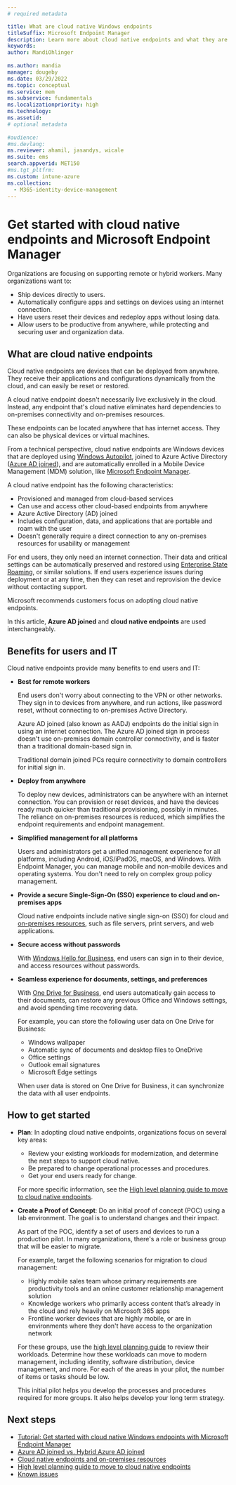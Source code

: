 ```yaml
---
# required metadata

title: What are cloud native Windows endpoints 
titleSuffix: Microsoft Endpoint Manager
description: Learn more about cloud native endpoints and what they are. See a list of benefits, and the impact on end users and IT administrators. Cloud native endpoints help with remote workers and hybrid workers.
keywords:
author: MandiOhlinger
  
ms.author: mandia
manager: dougeby
ms.date: 03/29/2022
ms.topic: conceptual
ms.service: mem
ms.subservice: fundamentals
ms.localizationpriority: high
ms.technology:
ms.assetid: 
# optional metadata
 
#audience:
#ms.devlang:
ms.reviewer: ahamil, jasandys, wicale
ms.suite: ems
search.appverid: MET150
#ms.tgt_pltfrm:
ms.custom: intune-azure
ms.collection:
  - M365-identity-device-management
---
```


# Get started with cloud native endpoints and Microsoft Endpoint Manager

Organizations are focusing on supporting remote or hybrid workers. Many organizations want to:

- Ship devices directly to users.
- Automatically configure apps and settings on devices using an internet connection.
- Have users reset their devices and redeploy apps without losing data.
- Allow users to be productive from anywhere, while protecting and securing user and organization data.

## What are cloud native endpoints

Cloud native endpoints are devices that can be deployed from anywhere. They receive their applications and configurations dynamically from the cloud, and can easily be reset or restored.

A cloud native endpoint doesn't necessarily live exclusively in the cloud. Instead, any endpoint that's cloud native eliminates hard dependencies to on-premises connectivity and on-premises resources.

These endpoints can be located anywhere that has internet access. They can also be physical devices or virtual machines.

From a technical perspective, cloud native endpoints are Windows devices that are deployed using [Windows Autopilot](/mem/autopilot/windows-autopilot), joined to Azure Active Directory ([Azure AD joined](/azure/active-directory/devices/concept-azure-ad-join)), and are automatically enrolled in a Mobile Device Management (MDM) solution, like [Microsoft Endpoint Manager](/mem/endpoint-manager-overview).

A cloud native endpoint has the following characteristics:

- Provisioned and managed from cloud-based services
- Can use and access other cloud-based endpoints from anywhere
- Azure Active Directory (AD) joined
- Includes configuration, data, and applications that are portable and roam with the user
- Doesn't generally require a direct connection to any on-premises resources for usability or management

For end users, they only need an internet connection. Their data and critical settings can be automatically preserved and restored using [Enterprise State Roaming](/azure/active-directory/devices/enterprise-state-roaming-faqs), or similar solutions. If end users experience issues during deployment or at any time, then they can reset and reprovision the device without contacting support.

Microsoft recommends customers focus on adopting cloud native endpoints.

In this article, **Azure AD joined** and **cloud native endpoints** are used interchangeably.

## Benefits for users and IT

Cloud native endpoints provide many benefits to end users and IT:

- **Best for remote workers**

  End users don't worry about connecting to the VPN or other networks. They sign in to devices from anywhere, and run actions, like password reset, without connecting to on-premises Active Directory.

  Azure AD joined (also known as AADJ) endpoints do the initial sign in using an internet connection. The Azure AD joined sign in process doesn't use on-premises domain controller connectivity, and is faster than a traditional domain-based sign in.

  Traditional domain joined PCs require connectivity to domain controllers for initial sign in.

- **Deploy from anywhere**

  To deploy new devices, administrators can be anywhere with an internet connection. You can provision or reset devices, and have the devices ready much quicker than traditional provisioning, possibly in minutes. The reliance on on-premises resources is reduced, which simplifies the endpoint requirements and endpoint management.

- **Simplified management for all platforms**

  Users and administrators get a unified management experience for all platforms, including Android, iOS/iPadOS, macOS, and Windows. With Endpoint Manager, you can manage mobile and non-mobile devices and operating systems. You don't need to rely on complex group policy management.

- **Provide a secure Single-Sign-On (SSO) experience to cloud and on-premises apps**

  Cloud native endpoints include native single sign-on (SSO) for cloud and [on-premises resources](/azure/active-directory/devices/azuread-join-sso), such as file servers, print servers, and web applications.

- **Secure access without passwords**

  With [Windows Hello for Business](/windows/security/identity-protection/hello-for-business/hello-overview), end users can sign in to their device, and access resources without passwords.

- **Seamless experience for documents, settings, and preferences**

  With [One Drive for Business](/onedrive/), end users automatically gain access to their documents, can restore any previous Office and Windows settings, and avoid spending time recovering data.

  For example, you can store the following user data on One Drive for Business:

  - Windows wallpaper
  - Automatic sync of documents and desktop files to OneDrive
  - Office settings
  - Outlook email signatures
  - Microsoft Edge settings

  When user data is stored on One Drive for Business, it can synchronize the data with all user endpoints.

## How to get started

- **Plan**: In adopting cloud native endpoints, organizations focus on several key areas:

  - Review your existing workloads for modernization, and determine the next steps to support cloud native.
  - Be prepared to change operational processes and procedures.
  - Get your end users ready for change.

  For more specific information, see the [High level planning guide to move to cloud native endpoints](cloud-native-endpoints-planning-guide.md).

- **Create a Proof of Concept**: Do an initial proof of concept (POC) using a lab environment. The goal is to understand changes and their impact.

  As part of the POC, identify a set of users and devices to run a production pilot. In many organizations, there's a role or business group that will be easier to migrate.

  For example, target the following scenarios for migration to cloud management:

  - Highly mobile sales team whose primary requirements are productivity tools and an online customer relationship management solution
  - Knowledge workers who primarily access content that’s already in the cloud and rely heavily on Microsoft 365 apps
  - Frontline worker devices that are highly mobile, or are in environments where they don't have access to the organization network

  For these groups, use the [high level planning guide](cloud-native-endpoints-planning-guide.md) to review their workloads. Determine how these workloads can move to modern management, including identity, software distribution, device management, and more. For each of the areas in your pilot, the number of items or tasks should be low.

  This initial pilot helps you develop the processes and procedures required for more groups. It also helps develop your long term strategy.

## Next steps

- [Tutorial: Get started with cloud native Windows endpoints with Microsoft Endpoint Manager](cloud-native-windows-endpoints.md)
- [Azure AD joined vs. Hybrid Azure AD joined](azure-ad-joined-hybrid-azure-ad-joined.md)
- [Cloud native endpoints and on-premises resources](cloud-native-endpoints-on-premises.md)
- [High level planning guide to move to cloud native endpoints](cloud-native-endpoints-planning-guide.md)
- [Known issues](cloud-native-endpoints-known-issues.md)
